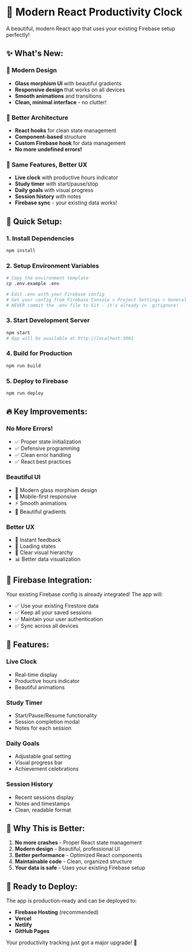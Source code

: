 # 🚀 Modern React Productivity Clock

A beautiful, modern React app that uses your existing Firebase setup perfectly!

## ✨ What's New:

### 🎨 **Modern Design**
- **Glass morphism UI** with beautiful gradients
- **Responsive design** that works on all devices
- **Smooth animations** and transitions
- **Clean, minimal interface** - no clutter!

### 🔧 **Better Architecture**
- **React hooks** for clean state management
- **Component-based** structure
- **Custom Firebase hook** for data management
- **No more undefined errors!**

### 🎯 **Same Features, Better UX**
- **Live clock** with productive hours indicator
- **Study timer** with start/pause/stop
- **Daily goals** with visual progress
- **Session history** with notes
- **Firebase sync** - your existing data works!

## 🚀 Quick Setup:

### 1. Install Dependencies
```bash
npm install
```

### 2. Setup Environment Variables
```bash
# Copy the environment template
cp .env.example .env

# Edit .env with your Firebase config
# Get your config from Firebase Console > Project Settings > General
# NEVER commit the .env file to Git - it's already in .gitignore!
```

### 3. Start Development Server
```bash
npm start
# App will be available at http://localhost:3001
```

### 4. Build for Production
```bash
npm run build
```

### 5. Deploy to Firebase
```bash
npm run deploy
```

## 🔥 Key Improvements:

### **No More Errors!**
- ✅ Proper state initialization
- ✅ Defensive programming
- ✅ Clean error handling
- ✅ React best practices

### **Beautiful UI**
- 🎨 Modern glass morphism design
- 📱 Mobile-first responsive
- ⚡ Smooth animations
- 🌈 Beautiful gradients

### **Better UX**
- 🚀 Instant feedback
- 💫 Loading states
- 🎯 Clear visual hierarchy
- 📊 Better data visualization

## 🔧 Firebase Integration:

Your existing Firebase config is already integrated! The app will:
- ✅ Use your existing Firestore data
- ✅ Keep all your saved sessions
- ✅ Maintain your user authentication
- ✅ Sync across all devices

## 📱 Features:

### **Live Clock**
- Real-time display
- Productive hours indicator
- Beautiful animations

### **Study Timer**
- Start/Pause/Resume functionality
- Session completion modal
- Notes for each session

### **Daily Goals**
- Adjustable goal setting
- Visual progress bar
- Achievement celebrations

### **Session History**
- Recent sessions display
- Notes and timestamps
- Clean, readable format

## 🎯 Why This is Better:

1. **No more crashes** - Proper React state management
2. **Modern design** - Beautiful, professional UI
3. **Better performance** - Optimized React components
4. **Maintainable code** - Clean, organized structure
5. **Your data is safe** - Uses your existing Firebase setup

## 🚀 Ready to Deploy:

The app is production-ready and can be deployed to:
- **Firebase Hosting** (recommended)
- **Vercel**
- **Netlify**
- **GitHub Pages**

Your productivity tracking just got a major upgrade! 🎉